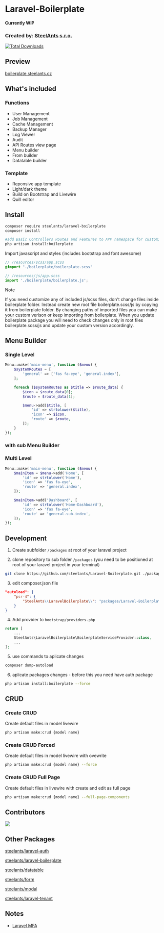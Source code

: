 # Laravel-Boilerplate

#### Currently WIP

### Created by: [SteelAnts s.r.o.](https://www.steelants.cz/)

[![Total Downloads](https://img.shields.io/packagist/dt/steelants/laravel-boilerplate.svg?style=flat-square)](https://packagist.org/packages/steelants/laravel-boilerplate)

## Preview
[boilerplate.steelants.cz](https://boilerplate.steelants.cz)

## What's included
### Functions
- User Management
- Job Management
- Cache Management
- Backup Manager
- Log Viewer
- Audit
- API Routes view page
- Menu builder
- From builder
- Datatable builder

### Template
- Reponsive app template
- Light/dark theme
- Build on Bootstrap and Livewire
- Quill editor
  
## Install

```bash
composer require steelants/laravel-boilerplate
composer install

#add Basic Controllers Routes and Features to APP namespace for customization
php artisan install:boilerplate
```

Import javascript and styles (includes bootstrap and font awesome)
```scss
// /resources/scss/app.scss
@import "./boilerplate/boilerplate.scss"
```
```js
// /resources/js/app.scss
import './boilerplate/boilerplate.js';
```
> [!NOTE]
> If you need customize any of included js/scss files, don't change files inside boilerplate folder.
> Instead create new root file boilerplate.scss/js by copying it from boilerplate folder. By changing paths of imported files you can make your custom verison or keep importing from boilerplate. 
> When you update boilerplate package you will need to check changes only in root files boilerplate.scss/js and update your custom version accordingly.

## Menu Builder
### Single Level
```php
Menu::make('main-menu', function ($menu) {
    $systemRoutes = [
        'general' => ['fas fa-eye', 'general.index'],
    ];

    foreach ($systemRoutes as $title => $route_data) {
        $icon = $route_data[0];
        $route = $route_data[1];

        $menu->add($title, [
            'id' => strtolower($title),
            'icon' => $icon,
            'route' => $route,
        ]);
    }
});
```

### with sub Menu  Builder
### Multi Level
```php
Menu::make('main-menu', function ($menu) {
    $mainItem = $menu->add('Home', [
        'id' => strtolower('Home'),
        'icon' => 'fas fa-eye',
        'route' => 'general.index',
    ]);

    $mainItem->add('Dashboard', [
        'id' => strtolower('Home-Dashboard'),
        'icon' => 'fas fa-eye',
        'route' => 'general.sub-index',
    ]);
});
```

## Development

1. Create subfolder `/packages` at root of your laravel project

2. clone repository to sub folder `/packages` (you need to be positioned at root of your laravel project in your terminal)
```bash
git clone https://github.com/steelants/Laravel-Boilerplate.git ./packages/Laravel-Boilerplate
```

3. edit composer.json file
```json
"autoload": {
	"psr-4": {
		"SteelAnts\\LaravelBoilerplate\\": "packages/Laravel-Boilerplate/src/"
	}
}
```

4. Add provider to `bootstrap/providers.php`
```php
return [
	...
	SteelAnts\LaravelBoilerplate\BoilerplateServiceProvider::class,
	...
];
```

5. use commands to aplicate changes
```bash
composer dump-autoload
```

6. aplicate packages changes - before this you need have auth package
```bash
php artisan install:boilerplate --force
```

## CRUD
### Create CRUD
Create default files in model livewire
```bash
php artisan make:crud {model name}
```
### Create CRUD Forced
Create default files in model livewire with ovewrite
```bash
php artisan make:crud {model name} --force
```
### Create CRUD Full Page
Create default files in livewire with create and edit as full page
```bash
php artisan make:crud {model name} --full-page-components
```

## Contributors
<a href="https://github.com/steelants/Laravel-Boilerplate/graphs/contributors">
  <img src="https://contrib.rocks/image?repo=steelants/Laravel-Boilerplate" />
</a>

## Other Packages
[steelants/laravel-auth](https://github.com/steelants/laravel-auth)

[steelants/laravel-boilerplate](https://github.com/steelants/Laravel-Boilerplate)

[steelants/datatable](https://github.com/steelants/Livewire-DataTable)

[steelants/form](https://github.com/steelants/Laravel-Form)

[steelants/modal](https://github.com/steelants/Livewire-Modal)

[steelants/laravel-tenant](https://github.com/steelants/Laravel-Tenant)


## Notes
* [Laravel MFA](https://dev.to/roxie/how-to-add-google-s-two-factor-authentication-to-a-laravel-8-application-4jjp)
